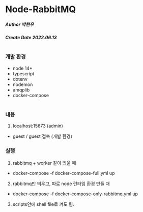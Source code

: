 # Node-RabbitMQ
##### Author 박현우
##### Create Date 2022.06.13
#
### 개발 환경
* node 14+
* typescript
* dotenv
* nodemon
* amqplib
* docker-compose
#
### 내용
1. localhost:15673 (admin)
* guest / guest 접속 (개발 환경)
### 실행
1. rabbitmq + worker 같이 띄울 때
* docker-compose -f docker-compose-full.yml up 
2. rabbitmq만 띄우고, 따로 node 런타임 환경 만들 때
* docker-compose -f docker-compose-only-rabbitmq.yml up 
3. scripts안에 shell file로 켜도 됨.
